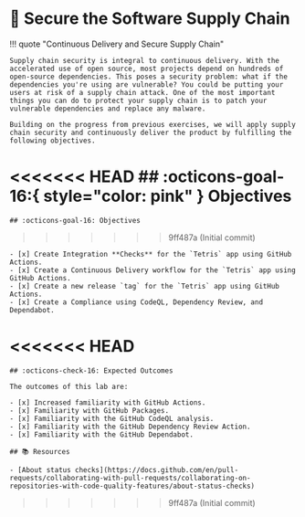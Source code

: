 # :test_tube: Secure the Software Supply Chain

!!! quote "Continuous Delivery and Secure Supply Chain"

    Supply chain security is integral to continuous delivery. With the accelerated use of open source, most projects depend on hundreds of open-source dependencies. This poses a security problem: what if the dependencies you're using are vulnerable? You could be putting your users at risk of a supply chain attack. One of the most important things you can do to protect your supply chain is to patch your vulnerable dependencies and replace any malware.

    Building on the progress from previous exercises, we will apply supply chain security and continuously deliver the product by fulfilling the following objectives.

<<<<<<< HEAD
    ## :octicons-goal-16:{ style="color: pink" } Objectives
=======
    ## :octicons-goal-16: Objectives
>>>>>>> 9ff487a (Initial commit)

    - [x] Create Integration **Checks** for the `Tetris` app using GitHub Actions.
    - [x] Create a Continuous Delivery workflow for the `Tetris` app using GitHub Actions.
    - [x] Create a new release `tag` for the `Tetris` app using GitHub Actions.
    - [x] Create a Compliance using CodeQL, Dependency Review, and Dependabot.
<<<<<<< HEAD
=======

    ## :octicons-check-16: Expected Outcomes

    The outcomes of this lab are:

    - [x] Increased familiarity with GitHub Actions.
    - [x] Familiarity with GitHub Packages.
    - [x] Familiarity with the GitHub CodeQL analysis.
    - [x] Familiarity with the GitHub Dependency Review Action.
    - [x] Familiarity with the GitHub Dependabot.

    ## 📚 Resources

    - [About status checks](https://docs.github.com/en/pull-requests/collaborating-with-pull-requests/collaborating-on-repositories-with-code-quality-features/about-status-checks)
>>>>>>> 9ff487a (Initial commit)

